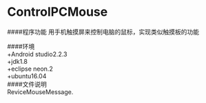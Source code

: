 # ControlPCMouse
####程序功能
用手机触摸屏来控制电脑的鼠标，实现类似触摸板的功能

####环境  
+Android studio2.2.3  
+jdk1.8  
+eclipse neon.2  
+ubuntu16.04  
####文件说明  
ReviceMouseMessage.




